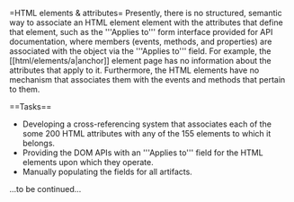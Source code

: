 =HTML elements & attributes=
Presently, there is no structured, semantic way to associate an HTML element element with the attributes that define that element, such as the '''Applies to''' form interface provided for API documentation, where members (events, methods, and properties) are associated with the object via the '''Applies to''' field. For example, the [[html/elements/a|anchor]] element page has no information about the attributes that apply to it. Furthermore, the HTML elements have no mechanism that associates them with the events and methods that pertain to them.

==Tasks==
* Developing a cross-referencing system that associates each of the some 200 HTML attributes with any of the 155 elements to which it belongs.
* Providing the DOM APIs with an '''Applies to''' field for the HTML elements upon which they operate.
* Manually populating the fields for all artifacts.

...to be continued...